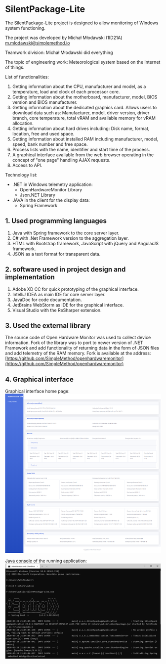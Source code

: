 # SilentPackage-Lite

The SilentPackage-Lite project is designed to allow monitoring of Windows system functioning.


The project was developed by Michał Młodawski (1ID21A) [m.mlodawski@simplemethod.io](mailto:m.mlodawski@simplemethod.io)

Teamwork division: 
Michał Młodawski did everything 

The topic of engineering work:
Meteorological system based on the Internet of things.




List of functionalities: 
1. Getting information about the CPU, manufacturer and model, as a temperature, load and clock of each processor core.
2. Getting information about the motherboard, manufacturer, model, BIOS version and BIOS manufacturer.
3. Getting information about the dedicated graphics card. Allows users to download data such as: Manufacturer, model, driver version, driver branch, core temperature, total vRAM and available memory for vRAM allocation.
4. Getting information about hard drives including: Disk name, format, location, free and used space.
5. Getting information about installed RAM including manufacturer, model, speed, bank number and free space.
6. Process lists with the name, identifier and start time of the process.
7. A graphical interface available from the web browser operating in the concept of "one page" handling AJAX requests.
8. Access to API.


Technology list:
 - .NET in Windows telemetry application:
	 - OpenHardwareMonitor Library 
	 - Json.NET Library
- JAVA in the client for the display data:
   - Spring Framework 

## 1. Used programming languages

1. Java with Spring framework to the core server layer. 
2. C# with .Net Framework version to the aggregation layer.
3. HTML with Bootstrap framework, JavaScript with jQuery and AngularJS framework.
4. JSON as a text format for transparent data.

## 2. software used in project design and implementation

1. Adobe XD CC for quick prototyping of the graphical interface.
2. IntelliJ IDEA as main IDE for core server layer.
3. JavaDoc for code documentation. 
4. JetBrains WebStorm as IDE for the graphical interface.
5. Visual Studio with the ReSharper extension.

## 3. Used the external library 
The source code of Open Hardware Monitor was used to collect device information. Fork of the library was to port to newer version of .NET Framework and add functionality of returning data in the form of JSON files and add telemetry of the RAM memory.
Fork is available at the address: [https://github.com/SimpleMethod/openhardwaremonitor](https://github.com/SimpleMethod/openhardwaremonitor)

## 4. Graphical interface

Graphical interface home page:
![Home](https://raw.githubusercontent.com/SimpleMethod/SilentPackage-Lite/master/doc/mainPage.png)

Java console of the running application:
![Cmd](https://raw.githubusercontent.com/SimpleMethod/SilentPackage-Lite/master/doc/console.png)
